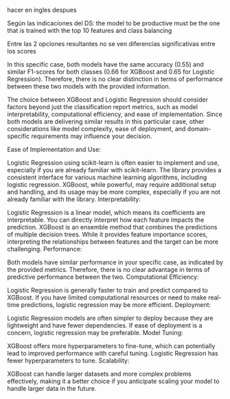 hacer en ingles despues

Según las indicaciones del DS:
the model to be productive must be the one that is trained with the top 10 features and class balancing

Entre las 2 opciones resultantes no se ven diferencias significativas entre los scores

In this specific case, both models have the same accuracy (0.55) and similar F1-scores for both classes (0.66 for XGBoost and 0.65 for Logistic Regression). Therefore, there is no clear distinction in terms of performance between these two models with the provided information.

The choice between XGBoost and Logistic Regression should consider factors beyond just the classification report metrics, such as model interpretability, computational efficiency, and ease of implementation. Since both models are delivering similar results in this particular case, other considerations like model complexity, ease of deployment, and domain-specific requirements may influence your decision.




Ease of Implementation and Use:

Logistic Regression using scikit-learn is often easier to implement and use, especially if you are already familiar with scikit-learn. The library provides a consistent interface for various machine learning algorithms, including logistic regression.
XGBoost, while powerful, may require additional setup and handling, and its usage may be more complex, especially if you are not already familiar with the library.
Interpretability:

Logistic Regression is a linear model, which means its coefficients are interpretable. You can directly interpret how each feature impacts the prediction.
XGBoost is an ensemble method that combines the predictions of multiple decision trees. While it provides feature importance scores, interpreting the relationships between features and the target can be more challenging.
Performance:

Both models have similar performance in your specific case, as indicated by the provided metrics. Therefore, there is no clear advantage in terms of predictive performance between the two.
Computational Efficiency:

Logistic Regression is generally faster to train and predict compared to XGBoost. If you have limited computational resources or need to make real-time predictions, logistic regression may be more efficient.
Deployment:

Logistic Regression models are often simpler to deploy because they are lightweight and have fewer dependencies. If ease of deployment is a concern, logistic regression may be preferable.
Model Tuning:

XGBoost offers more hyperparameters to fine-tune, which can potentially lead to improved performance with careful tuning. Logistic Regression has fewer hyperparameters to tune.
Scalability:

XGBoost can handle larger datasets and more complex problems effectively, making it a better choice if you anticipate scaling your model to handle larger data in the future.
